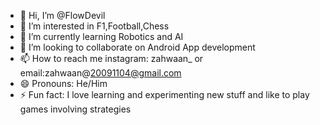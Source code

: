 - 👋 Hi, I’m @FlowDevil
- 👀 I’m interested in F1,Football,Chess
- 🌱 I’m currently learning Robotics and AI
- 💞️ I’m looking to collaborate on Android App development
- 📫 How to reach me instagram: zahwaan_ or email:zahwaan@20091104@gmail.com
- 😄 Pronouns: He/Him
- ⚡ Fun fact: I love learning and experimenting new stuff and like to play games involving strategies 

<!---
FlowDevil/FlowDevil is a ✨ special ✨ repository because its `README.md` (this file) appears on your GitHub profile.
You can click the Preview link to take a look at your changes.
--->
